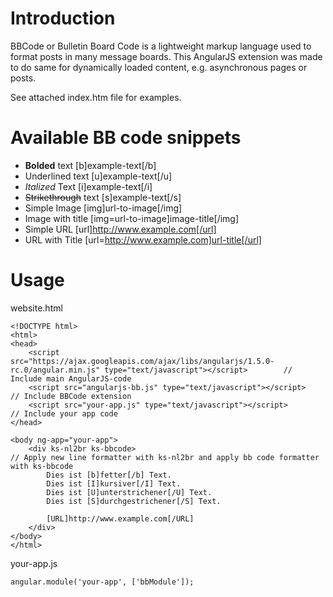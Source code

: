Introduction
============

BBCode or Bulletin Board Code is a lightweight markup language used to format posts in many message boards.
This AngularJS extension was made to do same for dynamically loaded content, e.g. asynchronous pages or posts.

See attached index.htm file for examples.


Available BB code snippets
==========================

- **Bolded** text					[b]example-text[/b]
- Underlined text					[u]example-text[/u]
- _Italized_ Text					[i]example-text[/i]
- ~~Strikethrough~~ text				[s]example-text[/s]
- Simple Image						[img]url-to-image[/img]
- Image with title					[img=url-to-image]image-title[/img]
- Simple URL						[url]http://www.example.com[/url]
- URL with Title					[url=http://www.example.com]url-title[/url]


Usage
=====

website.html

	<!DOCTYPE html>
	<html>
	<head>
		<script src="https://ajax.googleapis.com/ajax/libs/angularjs/1.5.0-rc.0/angular.min.js" type="text/javascript"></script>		// Include main AngularJS-code
		<script src="angularjs-bb.js" type="text/javascript"></script>		// Include BBCode extension
		<script src="your-app.js" type="text/javascript"></script>			// Include your app code
	</head>

	<body ng-app="your-app">
		<div ks-nl2br ks-bbcode>											// Apply new line formatter with ks-nl2br and apply bb code formatter with ks-bbcode
			Dies ist [b]fetter[/b] Text.
			Dies ist [I]kursiver[/I] Text.
			Dies ist [U]unterstrichener[/U] Text.
			Dies ist [S]durchgestrichener[/S] Text.
	
			[URL]http://www.example.com[/URL]
		</div>
	</body>
	</html>



your-app.js

	angular.module('your-app', ['bbModule']);
